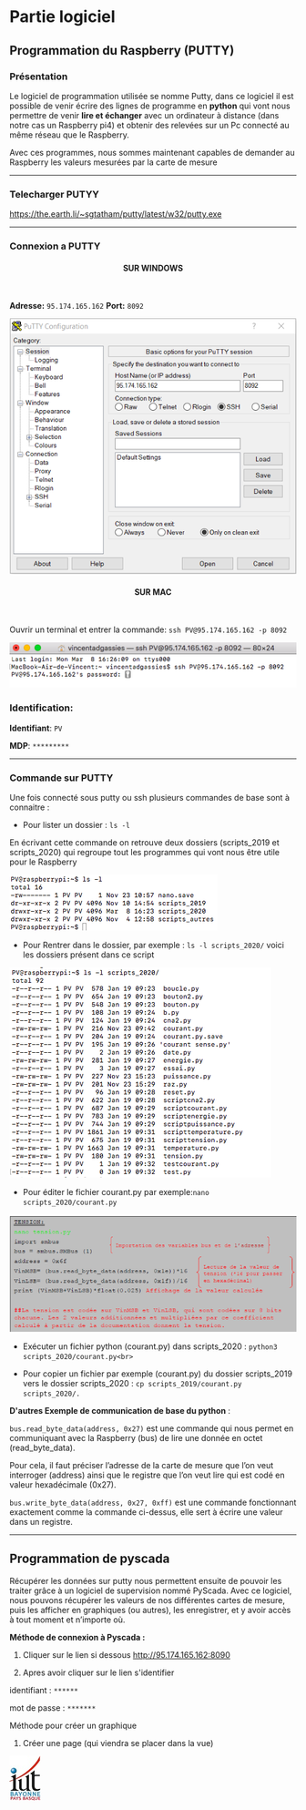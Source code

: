 # Partie logiciel

## Programmation du Raspberry (PUTTY)

### Présentation

Le logiciel de programmation utilisée se nomme Putty, dans ce logiciel il est possible de venir écrire des lignes de programme en **python** qui vont nous permettre de venir **lire et échanger** avec un ordinateur à distance (dans notre cas un Raspberry pi4) et obtenir des relevées sur un Pc connecté au même réseau que le Raspberry.

Avec ces programmes, nous sommes maintenant capables de demander au Raspberry les valeurs mesurées par la carte de mesure 

-------------

### Telecharger PUTYY

https://the.earth.li/~sgtatham/putty/latest/w32/putty.exe

-------------

### Connexion a PUTTY
 
<h4 align="center">SUR WINDOWS</h4>
<br>

**Adresse:** ``95.174.165.162`` 
**Port:** ``8092`` <br>


![Screenshot](pic/PUTTY.PNG)



<h4 align="center">SUR MAC</h4>
<br>

Ouvrir un terminal et entrer la commande:
``ssh PV@95.174.165.162 -p 8092``


![Screenshot](pic/terminal_code.png)


### Identification:

**Identifiant**: ``PV`` 

**MDP**: ``*********``

-------------
### Commande sur PUTTY

Une fois connecté sous putty ou ssh plusieurs commandes de base sont à connaitre :

* Pour lister un dossier : ``ls -l`` 

En écrivant cette commande on retrouve deux dossiers (scripts_2019 et scripts_2020) qui regroupe tout les programmes qui vont nous être utile pour le Raspberry 


![Screenshot](pic/partie_logiciel/ouvrir.png)


* Pour Rentrer dans le dossier, par exemple : ``ls -l scripts_2020/`` 
 voici les dossiers présent dans ce script


![Screenshot](pic/partie_logiciel/lister.png)


* Pour éditer le fichier courant.py par exemple:``nano scripts_2020/courant.py``


![Screenshot](pic/partie_logiciel/Script_tension.PNG)

* Exécuter un fichier python (courant.py) dans scripts_2020 : ``python3 scripts_2020/courant.py<br>``

* Pour copier un fichier par exemple (courant.py) du dossier scripts_2019 vers le dossier scripts_2020 : ``cp scripts_2019/courant.py scripts_2020/.``

**D'autres Exemple de communication de base du python** :

``bus.read_byte_data(address, 0x27)`` est une commande qui nous permet en communiquant avec la
Raspberry (bus) de lire une donnée en octet (read_byte_data).

Pour cela, il faut préciser l’adresse de
la carte de mesure que l’on veut interroger (address) ainsi que le registre que l’on veut lire qui est
codé en valeur hexadécimale (0x27). 

``bus.write_byte_data(address, 0x27, 0xff)`` est une commande fonctionnant exactement comme la
commande ci-dessus, elle sert à écrire une valeur dans un registre.


-------------

## Programmation de pyscada

Récupérer les données sur putty nous permettent ensuite de pouvoir les traiter grâce à un logiciel de supervision
nommé PyScada. Avec ce logiciel, nous pouvons récupérer les valeurs de nos différentes cartes de
mesure, puis les afficher en graphiques (ou autres), les enregistrer, et y avoir accès à tout moment et
n’importe où.

**Méthode de connexion à Pyscada :**

1. Cliquer sur le lien si dessous 
http://95.174.165.162:8090 

2. Apres avoir cliquer sur le lien s'identifier 

 identifiant : ``******``
 
mot de passe : ``*******`` 


Méthode pour créer un graphique 
1. Créer une page (qui viendra se placer dans la vue)


![Screenshot](pic/logo_iut.png)
